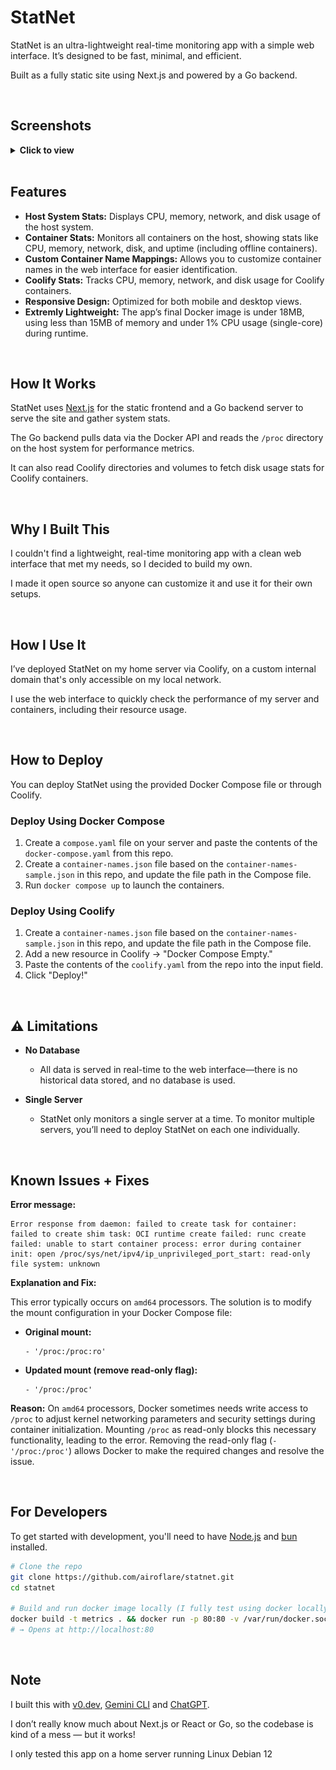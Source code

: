 # StatNet

StatNet is an ultra-lightweight real-time monitoring app with a simple web interface. It’s designed to be fast, minimal, and efficient.

Built as a fully static site using Next.js and powered by a Go backend.

<br />

## Screenshots

<details>
<summary><strong>Click to view</strong></summary>

<table>
  <tr>
    <td align="center">
      <img src="/images/light-1.png" alt="Light Mode 1" width="400" /><br/>
      Light Mode
    </td>
    <td align="center">
      <img src="/images/dark-1.png" alt="Dark Mode 1" width="400" /><br/>
      Dark Mode
    </td>
  </tr>
  <tr>
    <td align="center">
      <img src="/images/light-2.png" alt="Light Mode 2" width="400" /><br/>
      Light Mode
    </td>
    <td align="center">
      <img src="/images/dark-2.png" alt="Dark Mode 2" width="400" /><br/>
      Dark Mode
    </td>
  </tr>
  <tr>
    <td align="center">
      <img src="/images/light-3.png" alt="Light Mode 3" width="400" /><br/>
      Light Mode
    </td>
    <td align="center">
      <img src="/images/dark-3.png" alt="Dark Mode 3" width="400" /><br/>
      Dark Mode
    </td>
  </tr>
  <tr>
    <td align="center">
      <img src="/images/light-4.png" alt="Light Mode 4" width="400" /><br/>
      Light Mode
    </td>
    <td align="center">
      <img src="/images/dark-4.png" alt="Dark Mode 4" width="400" /><br/>
      Dark Mode
    </td>
  </tr>
  <tr>
    <td align="center">
      <img src="/images/light-5.png" alt="Light Mode 5" width="400" /><br/>
      Light Mode
    </td>
    <td align="center">
      <img src="/images/dark-5.png" alt="Dark Mode 5" width="400" /><br/>
      Dark Mode
    </td>
  </tr>
</table>
</details>

<br />

## Features
*   **Host System Stats:** Displays CPU, memory, network, and disk usage of the host system.
*   **Container Stats:** Monitors all containers on the host, showing stats like CPU, memory, network, disk, and uptime (including offline containers).
*   **Custom Container Name Mappings:** Allows you to customize container names in the web interface for easier identification.
*   **Coolify Stats:** Tracks CPU, memory, network, and disk usage for Coolify containers.
*   **Responsive Design:** Optimized for both mobile and desktop views.
*   **Extremly Lightweight:** The app’s final Docker image is under 18MB, using less than 15MB of memory and under 1% CPU usage (single-core) during runtime.


<br />

## How It Works

StatNet uses [Next.js](https://nextjs.org) for the static frontend and a Go backend server to serve the site and gather system stats. 

The Go backend pulls data via the Docker API and reads the `/proc` directory on the host system for performance metrics. 

It can also read Coolify directories and volumes to fetch disk usage stats for Coolify containers.

<br />

## Why I Built This

I couldn't find a lightweight, real-time monitoring app with a clean web interface that met my needs, so I decided to build my own.

I made it open source so anyone can customize it and use it for their own setups.

<br />

## How I Use It

I’ve deployed StatNet on my home server via Coolify, on a custom internal domain that's only accessible on my local network. 

I use the web interface to quickly check the performance of my server and containers, including their resource usage.

<br />

## How to Deploy

You can deploy StatNet using the provided Docker Compose file or through Coolify.

### **Deploy Using Docker Compose**

1. Create a `compose.yaml` file on your server and paste the contents of the `docker-compose.yaml` from this repo.
2. Create a `container-names.json` file based on the `container-names-sample.json` in this repo, and update the file path in the Compose file.
3. Run `docker compose up` to launch the containers.

### **Deploy Using Coolify**

1. Create a `container-names.json` file based on the `container-names-sample.json` in this repo, and update the file path in the Compose file.
2. Add a new resource in Coolify → "Docker Compose Empty."
3. Paste the contents of the `coolify.yaml` from the repo into the input field.
4. Click "Deploy!"

<br />

## ⚠️ Limitations

- **No Database**
  - All data is served in real-time to the web interface—there is no historical data stored, and no database is used.

- **Single Server**
  - StatNet only monitors a single server at a time. To monitor multiple servers, you’ll need to deploy StatNet on each one individually.

<br />

## Known Issues + Fixes
**Error message:**
```
Error response from daemon: failed to create task for container: failed to create shim task: OCI runtime create failed: runc create failed: unable to start container process: error during container init: open /proc/sys/net/ipv4/ip_unprivileged_port_start: read-only file system: unknown
```

**Explanation and Fix:**

This error typically occurs on `amd64` processors. The solution is to modify the mount configuration in your Docker Compose file:

* **Original mount:**

  ```
  - '/proc:/proc:ro'
  ```

* **Updated mount (remove read-only flag):**

  ```
  - '/proc:/proc'
  ```

**Reason:**
On `amd64` processors, Docker sometimes needs write access to `/proc` to adjust kernel networking parameters and security settings during container initialization. Mounting `/proc` as read-only blocks this necessary functionality, leading to the error. Removing the read-only flag (`- '/proc:/proc'`) allows Docker to make the required changes and resolve the issue.

  
<br />

## For Developers
To get started with development, you'll need to have [Node.js](https://nodejs.org/) and [bun](https://bun.sh/) installed.

```bash
# Clone the repo
git clone https://github.com/airoflare/statnet.git
cd statnet

# Build and run docker image locally (I fully test using docker locally)
docker build -t metrics . && docker run -p 80:80 -v /var/run/docker.sock:/var/run/docker.sock metrics
# → Opens at http://localhost:80
```
    
<br />

## Note

I built this with [v0.dev](https://v0.dev), [Gemini CLI](https://github.com/google-gemini/gemini-cli) and [ChatGPT](https://chat.com).

I don’t really know much about Next.js or React or Go, so the codebase is kind of a mess — but it works!

I only tested this app on a home server running Linux Debian 12